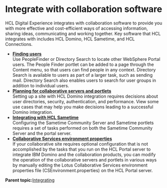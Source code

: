 # Integrate with collaboration software

HCL Digital Experience integrates with collaboration software to provide you with more effective and cost-efficient ways of accessing information, sharing ideas, communicating and working together. Key software that HCL integrates with includes HCL Domino, HCL Sametime, and HCL Connections.

-   **[Finding users](../collab/collab_pfind_dirs.md)**  
Use PeopleFinder or Directory Search to locate other WebSphere Portal users. The People Finder portlet can be added to a page through the Content menu, so that users can find people in any context. Directory Search is available to users as part of a larger task, such as sending mail. Directory Search also enables users to search for user groups in addition to individual users.
-   **[Planning for collaborative servers and portlets](../collab/i_domi_c_servers_plan.md)**  
Setting up a site with HCL Domino integration requires decisions about user directories, security, authentication, and performance. View some use cases that may help you make decisions leading to a successful Domino integration.
-   **[Integrating with HCL Sametime](../collab/i_domi_t_sv_st_cfg_intro.md)**  
Configuring the Sametime Community Server and Sametime portlets requires a set of tasks performed on both the Sametime Community Server and the portal server.
-   **[Collaborative Services environment properties](../collab/i_domi_c_csenvironment_props_intro.md)**  
If your collaborative site requires optional configuration that is not accomplished by the tasks that you run on the HCL Portal server to integrate IBM Domino and the collaboration products, you can modify the operation of the collaborative servers and portlets in various ways by manually editing the Lotus Collaborative Services environment properties file \(CSEnvironment.properties\) on the HCL Portal server.

**Parent topic:**[Integrating](../admin-system/integrating_parent.md)

